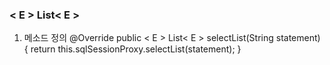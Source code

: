 <h3>< E > List< E ></h3>
  
  1. 메소드 정의
@Override
  public < E > List< E > selectList(String statement) {
    return this.sqlSessionProxy.selectList(statement);
  }
